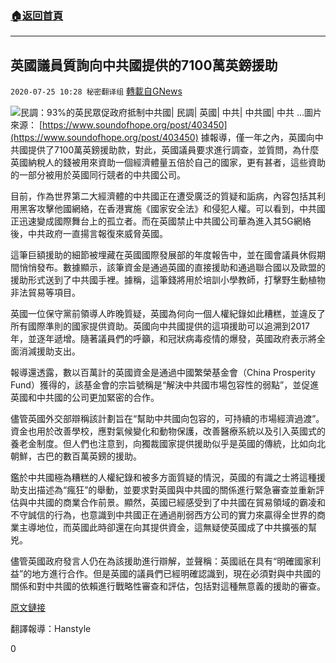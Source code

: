 ###  [:house:返回首頁](https://github.com/ourhimalayas/txt)
---

## 英國議員質詢向中共國提供的7100萬英鎊援助
`2020-07-25 10:28 秘密翻译组` [轉載自GNews](https://gnews.org/zh-hant/275956/)

![民調：93%的英民眾促政府抵制中共國| 民調| 英國| 中共| 中共國| 中共 ...](https://s3.amazonaws.com/gnews-media-offload/wp-content/uploads/2020/07/25102212/1-117.png)圖片來源： [https://www.soundofhope.org/post/403450](https://www.soundofhope.org/post/403450) 
據報導，僅一年之內，英國向中共國提供了7100萬英鎊援助款，對此，英國議員要求進行調查，並質問，為什麼英國納稅人的錢被用來資助一個經濟體量五倍於自己的國家，更有甚者，這些資助的一部分被用於英國同行競者的中共國公司。

目前，作為世界第二大經濟體的中共國正在遭受廣泛的質疑和詬病，內容包括其利用黑客攻擊他國網絡，在香港實施《國家安全法》和侵犯人權。可以看到，中共國正迅速變成國際舞台上的孤立者。而在英國禁止中共國公司華為進入其5G網絡後，中共政府一直揚言報復來威脅英國。

這筆巨額援助的細節被埋藏在英國國際發展部的年度報告中，並在國會議員休假期間悄悄發布。數據顯示，該筆資金是通過英國的直接援助和通過聯合國以及歐盟的援助形式送到了中共國手裡。據稱，這筆錢將用於培訓小學教師，打擊野生動植物非法貿易等項目。

英國一位保守黨前領導人昨晚質疑，英國為何向一個人權紀錄如此糟糕，並違反了所有國際準則的國家提供資助。英國向中共國提供的這項援助可以追溯到2017年，並逐年遞增。隨著議員們的呼籲，和冠狀病毒疫情的爆發，英國政府表示將全面消減援助支出。

報導還透露，數以百萬計的英國資金是通過中國繁榮基金會（China Prosperity Fund）獲得的，該基金會的宗旨號稱是“解決中共國市場包容性的弱點”，並促進英國和中共國的公司更加緊密的合作。

儘管英國外交部辯稱該計劃旨在“幫助中共國向包容的，可持續的市場經濟過渡”。資金也用於改善學校，應對氣候變化和動物保護，改善醫療系統以及引入英國式的養老金制度。但人們也注意到，向獨裁國家提供援助似乎是英國的傳統，比如向北朝鮮，古巴的數百萬英鎊的援助。

鑑於中共國極為糟糕的人權紀錄和被多方面質疑的情況，英國的有識之士將這種援助支出描述為“瘋狂”的舉動，並要求對英國與中共國的關係進行緊急審查並重新評估與中共國的商業合作前景。顯然，英國已經感受到了中共國在貿易領域的霸凌和不守誠信的行為，也意識到中共國正在通過削弱西方公司的實力來贏得全世界的商業主導地位，而英國此時卻還在向其提供資金，這無疑使英國成了中共擴張的幫兇。

儘管英國政府發言人仍在為該援助進行辯解，並聲稱：英國祇在具有“明確國家利益”的地方進行合作。但是英國的議員們已經明確認識到，現在必須對與中共國的關係和對中共國的依賴進行戰略性審查和評估，包括對這種無意義的援助的審查。

[原文鏈接](https://www.dailymail.co.uk/news/article-8550287/UK-gives-71m-China-just-one-year.html)

翻譯報導：Hanstyle

0

